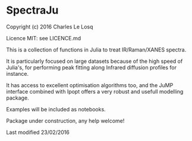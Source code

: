# SpectraJu

Copyright (c) 2016 Charles Le Losq

Licence MIT: see LICENCE.md

This is a collection of functions in Julia to treat IR/Raman/XANES spectra.

It is particularly focused on large datasets because of the high speed of Julia's, for performing peak fitting along Infrared diffusion profiles for instance.

It has access to excellent optimisation algorithms too, and the JuMP interface combined with Ipopt offers a very robust and usefull modelling package.

Examples will be included as notebooks.

Package under construction, any help welcome!

Last modified 23/02/2016




